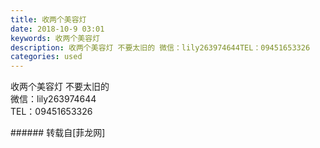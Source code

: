 ```yaml
---
title: 收两个美容灯
date: 2018-10-9 03:01
keywords: 收两个美容灯
description: 收两个美容灯 不要太旧的 微信：lily263974644TEL：09451653326
categories: used
---
```

<td class="t_f" id="postmessage_1977874">

收两个美容灯 不要太旧的 <br/>
微信：lily263974644<br/>
TEL：09451653326<br/>
</td>
###### 转载自[菲龙网]
